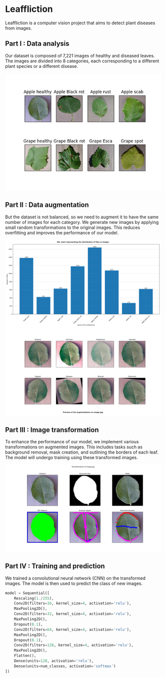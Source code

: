 # Leaffliction

Leaffliction is a computer vision project that aims to detect plant diseases from images.

## Part I : Data analysis

Our dataset is composed of 7,221 images of healthy and diseased leaves.
</br>
The images are divided into 8 categories, each corresponding to a different plant species or a different disease.
</br>
</br>
<img src="./utils/different_categories.png" />

## Part II : Data augmentation

But the dataset is not balanced, so we need to augment it to have the same number of images for each category.
We generate new images by applying small random transformations to the original images.
This reduces overfitting and improves the performance of our model.

<img src="./utils/images_distribution.png" />
<img src="./utils/augmentation.png" />

## Part III : Image transformation

To enhance the performance of our model, we implement various transformations on augmented images.
This includes tasks such as background removal, mask creation, and outlining the borders of each leaf.
The model will undergo training using these transformed images.

<img src="./utils/transformations.png" />

## Part IV : Training and prediction

We trained a convolutional neural network (CNN) on the transformed images.
The model is then used to predict the class of new images.

```python
model = Sequential([
    Rescaling(1./255),
    Conv2D(filters=16, kernel_size=4, activation='relu'),
    MaxPooling2D(),
    Conv2D(filters=32, kernel_size=4, activation='relu'),
    MaxPooling2D(),
    Dropout(0.1),
    Conv2D(filters=64, kernel_size=4, activation='relu'),
    MaxPooling2D(),
    Dropout(0.1),
    Conv2D(filters=128, kernel_size=4, activation='relu'),
    MaxPooling2D(),
    Flatten(),
    Dense(units=128, activation='relu'),
    Dense(units=num_classes, activation='softmax')
])
```